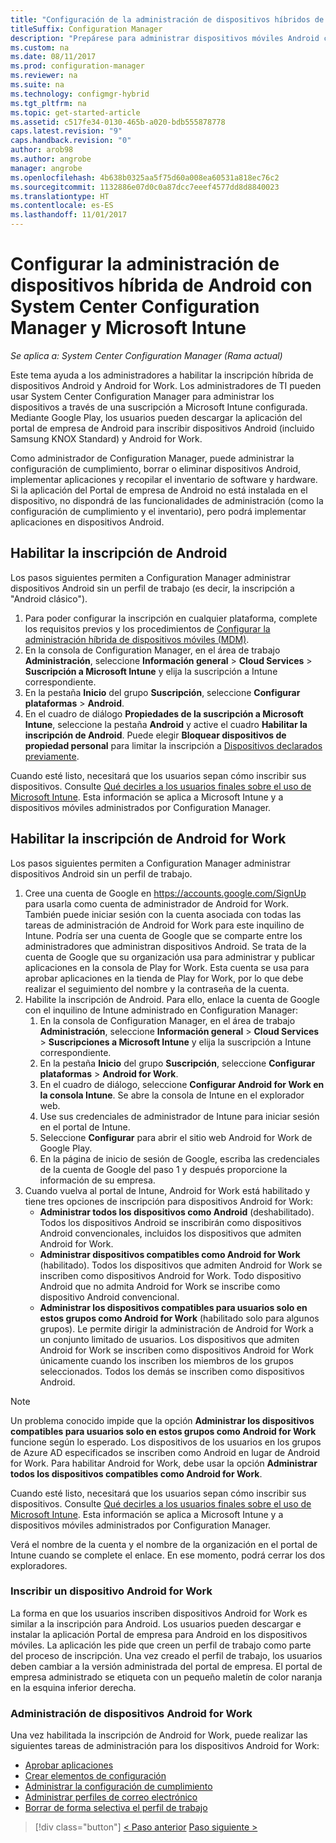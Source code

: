 ```yaml
---
title: "Configuración de la administración de dispositivos híbridos de Android con Microsoft Intune"
titleSuffix: Configuration Manager
description: "Prepárese para administrar dispositivos móviles Android con Configuration Manager e Intune."
ms.custom: na
ms.date: 08/11/2017
ms.prod: configuration-manager
ms.reviewer: na
ms.suite: na
ms.technology: configmgr-hybrid
ms.tgt_pltfrm: na
ms.topic: get-started-article
ms.assetid: c517fe34-0130-465b-a020-bdb555878778
caps.latest.revision: "9"
caps.handback.revision: "0"
author: arob98
ms.author: angrobe
manager: angrobe
ms.openlocfilehash: 4b638b0325aa5f75d60a008ea60531a818ec76c2
ms.sourcegitcommit: 1132886e07d0c0a87dcc7eeef4577dd8d8840023
ms.translationtype: HT
ms.contentlocale: es-ES
ms.lasthandoff: 11/01/2017
---
```

# <a name="set-up-android-hybrid-device-management-with-system-center-configuration-manager-and-microsoft-intune"></a>Configurar la administración de dispositivos híbrida de Android con System Center Configuration Manager y Microsoft Intune

*Se aplica a: System Center Configuration Manager (Rama actual)*

Este tema ayuda a los administradores a habilitar la inscripción híbrida de dispositivos Android y Android for Work. Los administradores de TI pueden usar System Center Configuration Manager para administrar los dispositivos a través de una suscripción a Microsoft Intune configurada. Mediante Google Play, los usuarios pueden descargar la aplicación del portal de empresa de Android para inscribir dispositivos Android (incluido Samsung KNOX Standard) y Android for Work.

Como administrador de Configuration Manager, puede administrar la configuración de cumplimiento, borrar o eliminar dispositivos Android, implementar aplicaciones y recopilar el inventario de software y hardware. Si la aplicación del Portal de empresa de Android no está instalada en el dispositivo, no dispondrá de las funcionalidades de administración (como la configuración de cumplimiento y el inventario), pero podrá implementar aplicaciones en dispositivos Android.  

## <a name="enable-android-enrollment"></a>Habilitar la inscripción de Android  
Los pasos siguientes permiten a Configuration Manager administrar dispositivos Android sin un perfil de trabajo (es decir, la inscripción a "Android clásico").

1. Para poder configurar la inscripción en cualquier plataforma, complete los requisitos previos y los procedimientos de [Configurar la administración híbrida de dispositivos móviles (MDM)](setup-hybrid-mdm.md).  
2. En la consola de Configuration Manager, en el área de trabajo **Administración**, seleccione **Información general** > **Cloud Services** > **Suscripción a Microsoft Intune** y elija la suscripción a Intune correspondiente.  
3. En la pestaña **Inicio** del grupo **Suscripción**, seleccione **Configurar plataformas** > **Android**.  
4. En el cuadro de diálogo **Propiedades de la suscripción a Microsoft Intune**, seleccione la pestaña **Android** y active el cuadro **Habilitar la inscripción de Android**. Puede elegir **Bloquear dispositivos de propiedad personal** para limitar la inscripción a [Dispositivos declarados previamente](predeclare-devices-with-hardware-id.md).

 Cuando esté listo, necesitará que los usuarios sepan cómo inscribir sus dispositivos. Consulte [Qué decirles a los usuarios finales sobre el uso de Microsoft Intune](https://docs.microsoft.com/intune/end-user-educate). Esta información se aplica a Microsoft Intune y a dispositivos móviles administrados por Configuration Manager.

## <a name="enable-android-for-work-enrollment"></a>Habilitar la inscripción de Android for Work
Los pasos siguientes permiten a Configuration Manager administrar dispositivos Android sin un perfil de trabajo.

1. Cree una cuenta de Google en https://accounts.google.com/SignUp para usarla como cuenta de administrador de Android for Work. También puede iniciar sesión con la cuenta asociada con todas las tareas de administración de Android for Work para este inquilino de Intune. Podría ser una cuenta de Google que se comparte entre los administradores que administran dispositivos Android. Se trata de la cuenta de Google que su organización usa para administrar y publicar aplicaciones en la consola de Play for Work. Esta cuenta se usa para aprobar aplicaciones en la tienda de Play for Work, por lo que debe realizar el seguimiento del nombre y la contraseña de la cuenta.
2. Habilite la inscripción de Android. Para ello, enlace la cuenta de Google con el inquilino de Intune administrado en Configuration Manager:
   1. En la consola de Configuration Manager, en el área de trabajo **Administración**, seleccione **Información general** > **Cloud Services** > **Suscripciones a Microsoft Intune** y elija la suscripción a Intune correspondiente.
   2. En la pestaña **Inicio** del grupo **Suscripción**, seleccione **Configurar plataformas** > **Android for Work**.
   3. En el cuadro de diálogo, seleccione **Configurar Android for Work en la consola Intune**. Se abre la consola de Intune en el explorador web.
   4. Use sus credenciales de administrador de Intune para iniciar sesión en el portal de Intune.
   5. Seleccione **Configurar** para abrir el sitio web Android for Work de Google Play.
   6. En la página de inicio de sesión de Google, escriba las credenciales de la cuenta de Google del paso 1 y después proporcione la información de su empresa.
3. Cuando vuelva al portal de Intune, Android for Work está habilitado y tiene tres opciones de inscripción para dispositivos Android for Work:
   - **Administrar todos los dispositivos como Android** (deshabilitado). Todos los dispositivos Android se inscribirán como dispositivos Android convencionales, incluidos los dispositivos que admiten Android for Work.
   - **Administrar dispositivos compatibles como Android for Work** (habilitado). Todos los dispositivos que admiten Android for Work se inscriben como dispositivos Android for Work. Todo dispositivo Android que no admita Android for Work se inscribe como dispositivo Android convencional.
   - **Administrar los dispositivos compatibles para usuarios solo en estos grupos como Android for Work** (habilitado solo para algunos grupos). Le permite dirigir la administración de Android for Work a un conjunto limitado de usuarios. Los dispositivos que admiten Android for Work se inscriben como dispositivos Android for Work únicamente cuando los inscriben los miembros de los grupos seleccionados. Todos los demás se inscriben como dispositivos Android.

> [!NOTE]
> Un problema conocido impide que la opción **Administrar los dispositivos compatibles para usuarios solo en estos grupos como Android for Work** funcione según lo esperado. Los dispositivos de los usuarios en los grupos de Azure AD especificados se inscriben como Android en lugar de Android for Work. Para habilitar Android for Work, debe usar la opción **Administrar todos los dispositivos compatibles como Android for Work**.


Cuando esté listo, necesitará que los usuarios sepan cómo inscribir sus dispositivos. Consulte [Qué decirles a los usuarios finales sobre el uso de Microsoft Intune](https://docs.microsoft.com/intune/deploy-use/what-to-tell-your-end-users-about-using-microsoft-intune). Esta información se aplica a Microsoft Intune y a dispositivos móviles administrados por Configuration Manager.

Verá el nombre de la cuenta y el nombre de la organización en el portal de Intune cuando se complete el enlace. En ese momento, podrá cerrar los dos exploradores.

### <a name="enroll-an-android-for-work-device"></a>Inscribir un dispositivo Android for Work
La forma en que los usuarios inscriben dispositivos Android for Work es similar a la inscripción para Android. Los usuarios pueden descargar e instalar la aplicación Portal de empresa para Android en los dispositivos móviles. La aplicación les pide que creen un perfil de trabajo como parte del proceso de inscripción. Una vez creado el perfil de trabajo, los usuarios deben cambiar a la versión administrada del portal de empresa. El portal de empresa administrado se etiqueta con un pequeño maletín de color naranja en la esquina inferior derecha.

### <a name="manage-android-for-work-devices"></a>Administración de dispositivos Android for Work
Una vez habilitada la inscripción de Android for Work, puede realizar las siguientes tareas de administración para los dispositivos Android for Work:
- [Aprobar aplicaciones](/sccm/mdm/deploy-use/creating-android-applications#approve-and-deploy-android-for-work-apps)
- [Crear elementos de configuración](/sccm/mdm/deploy-use/create-configuration-items-for-android-for-work-devices-managed-without-the-client)
- [Administrar la configuración de cumplimiento](/sccm/mdm/deploy-use/create-configuration-items-for-android-for-work-devices-managed-without-the-client)
- [Administrar perfiles de correo electrónico](/sccm/mdm/deploy-use/create-exchange-activesync-profiles)
- [Borrar de forma selectiva el perfil de trabajo](/sccm/mdm/deploy-use/wipe-lock-reset-devices#selective-wipe)

> [!div class="button"]
[< Paso anterior](create-service-connection-point.md)  [Paso siguiente >](set-up-additional-management.md)

